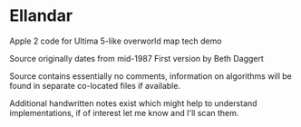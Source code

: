 # Ellandar
Apple 2 code for Ultima 5-like overworld map tech demo

Source originally dates from mid-1987
First version by Beth Daggert

Source contains essentially no comments, information on algorithms 
will be found in separate co-located files if available.

Additional handwritten notes exist which might help to understand implementations, 
if of interest let me know and I'll scan them.

